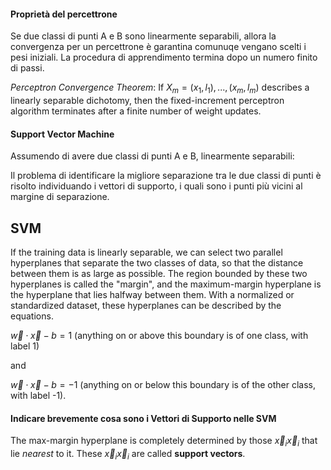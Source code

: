 #### Proprietà del percettrone

Se due classi di punti A e B sono linearmente separabili, allora la convergenza per un percettrone è garantina comunuqe vengano scelti i pesi iniziali. La procedura di apprendimento termina dopo un numero finito di passi.

*Perceptron Convergence Theorem*:
If $X_m = {(x_1, l_1), ...,(x_m,l_m)}$ describes a linearly separable dichotomy, then the fixed-increment perceptron algorithm terminates after a finite number of weight updates.

#### Support Vector Machine

Assumendo di avere due classi di punti A e B, linearmente separabili:

Il problema di identificare la migliore separazione tra le due classi di punti è risolto individuando i vettori di supporto, i quali sono i punti più vicini al margine di separazione.

## SVM

If the training data is linearly separable, we can select two parallel hyperplanes that separate the two classes of data, so that the distance between them is as large as possible. The region bounded by these two hyperplanes is called the "margin", and the maximum-margin hyperplane is the hyperplane that lies halfway between them. With a normalized or standardized dataset, these hyperplanes can be described by the equations.

${\displaystyle {\vec {w}}\cdot {\vec {x}}-b=1}$ (anything on or above this boundary is of one class, with label 1)

and

${\displaystyle {\vec {w}}\cdot {\vec {x}}-b=-1}$ (anything on or below this boundary is of the other class, with label -1).


#### Indicare brevemente cosa sono i Vettori di Supporto nelle SVM

The max-margin hyperplane is completely determined by those ${\displaystyle {\vec {x}}_{i}} {\vec {x}}_{i}$ that lie *nearest* to it. These ${\displaystyle {\vec {x}}_{i}} {\vec {x}}_{i}$ are called **support vectors**.